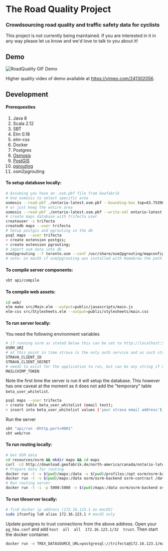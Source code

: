 # The Road Quality Project
### Crowdsourcing road quality and traffic safety data for cyclists

This project is not currently being maintained. If you are interested in it in any way please let us know and we'd love to talk to you about it!

## Demo

![RoadQuality GIF Demo](demo.gif)

Higher quality video of demo available at https://vimeo.com/241302056.

## Development
#### Prerequesties

1. Java 8
2. Scala 2.12
3. SBT
4. Elm 0.18
5. elm-css
6. Docker
7. Postgres
8. [Osmosis](http://wiki.openstreetmap.org/wiki/Osmosis#Downloading)
9. [PostGIS](http://postgis.net/install/)
10. [pgrouting](http://pgrouting.org/)
11. osm2pgrouting

#### To setup database locally:

```sh
# Assuming you have an .osm.pbf file from Geofabrik
# Use osmosis to select specific area
osmosis --read-pbf ./ontario-latest.osm.pbf --bounding-box top=43.753963 bottom=43.561912 left=-79.632868 right=-79.194903 --write-xml toronto.osm
# or just keep the entire area
osmosis --read-pbf ./ontario-latest.osm.pbf --write-xml ontario-latest.osm
# create maps database with trifecta user
createuser -s trifecta
createdb maps --user trifecta
# Setup postgis and pgrouting in the db
psql maps --user trifecta
> create extension postgis;
> create extension pgrouting;
# import osm data into db
osm2pgrouting --f toronto.osm --conf /usr/share/osm2pgrouting/mapconfig_for_bicycles.xml --dbname maps --clean
# note: on macOS if osm2pgrouting was installed with Homebrew the path for the config is /usr/local/Cellar/osm2pgrouting/2.2.0_2/share/osm2pgrouting/mapconfig_for_bicycles.xml
```

#### To compile server components:

```sh
sbt api/compile
```

#### To compile web assets:

```sh
cd web/
elm make src/Main.elm --output=public/javascripts/main.js
elm-css src/Stylesheets.elm --output=public/stylesheets/main.css
```

#### To run server locally:

You need the following environment variables

```sh
# if running osrm as stated below this can be set to http://localhost:5000
OSRM_URI
# at this point in time strava is the only auth service and as such strava client identifiers are required
STRAVA_CLIENT_ID
STRAVA_CLIENT_SECRET
# needs to exist for the application to run, but can be any string if mailing list signup is not required
MAILCHIMP_TOKEN
```

Note the first time the server is run it will setup the database. This however has one caveat at the moment as it does not add the "temporary" table `beta_user_whitelist`. 

```sh
psql maps --user trifecta
> create table beta_user_whitelist (email text);
> insert into beta_user_whitelist values ('your strava email address');
```

Run the server

```sh
sbt "api/run -Dhttp.port=9001"
sbt web/run
```

#### To run routing locally:

```sh
# Get OSM data
cd resources/osrm && mkdir maps && cd maps
curl -LO http://download.geofabrik.de/north-america/canada/ontario-latest.osm.pbf && cd ..
# Prepare data for routing
docker run -t -v $(pwd)/maps:/data -v $(pwd)/profiles:/opt osrm/osrm-backend osrm-extract -p /opt/bicycle.lua /data/ontario-latest.osm.pbf
docker run -t -v $(pwd)/maps:/data osrm/osrm-backend osrm-contract /data/ontario-latest.osrm
# Run routing server
docker run -t -i -p 5000:5000 -v $(pwd)/maps:/data osrm/osrm-backend osrm-routed /data/ontario-latest.osrm
```

#### To run tileserver locally:

```sh
# find docker ip address (172.16.123.1 on macOS)
sudo ifconfig lo0 alias 172.16.123.1 # macOS only
```

Update postgres to trust connections from the above address. Open your `pg_hba.conf` and add `host  all  all  172.16.123.1/32  trust`. Then start the docker container.

```sh
docker run -e TREX_DATASOURCE_URL=postgresql://trifecta@172.16.123.1/maps -p 8080:8080 --name trex kiambogo/roadquality_tileserver:0.2.2
```
